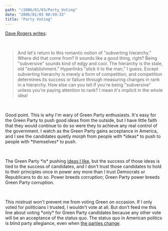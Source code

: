 ```yaml
---
path: "/2006/01/03/Party_Voting" 
date: "2006/01/03 08:59:33" 
title: "Party Voting" 
---
```

<p><a href="http://homepage.mac.com/dave_rogers/GHD01-06.html#note_2543">Dave Rogers writes</a>:</p><br><blockquote><p>And let's return to this romantic notion of "subverting hierarchy." Where did that come from? It sounds like a good thing, right? Being "subversive" sounds kind of edgy and cool. The hierarchy is the stale, old "establishment." Hyperlinks "stick it to the man," I guess. Except subverting hierarchy is merely a form of competition, and competition determines its success or failure through measuring changes in rank in a hierarchy. How else can you tell if you're being "subversive" unless you're paying attention to rank? I mean it's implicit in the whole idea!</p></blockquote><br><p>Good point. This is why I'm wary of Green Party enthusiasts. It's easy for the Green Party to push good ideas from the outside, but I have little faith that they would continue to do so were they to achieve any real control of the government. I watch as the Green Party gains acceptance in America, and I see the candidates quietly morph from people with *ideas* to push to people with *themselves* to push.</p><br><p>The Green Party *is* pushing <a href="http://www.gp.org/tenkey.shtml">ideas I like</a>, but the success of those ideas is tied to the success of candidates, and I don't trust those candidates to hold to their principles once in power any more than I trust Democrats or Republicans to do so. Power breeds corruption; Green Party power breeds Green Party corruption.</p><br><p>This mistrust won't prevent me from voting Green on occasion. If I  only voted for politicians I trusted, I wouldn't vote at all. But don't feed me this line about voting *only* for Green Party candidates because any other vote will be an acceptance of the status quo. The status quo in American politics is blind party allegiance, even when <a href="http://en.wikipedia.org/wiki/Whig_Party_%28United_States%29">the parties change</a>.</p>